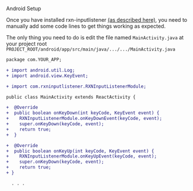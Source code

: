 Android Setup

<p>Once you have installed rxn-inputlistener <a href="https://github.com/Luffos/rxn-inputlistener#install">(as described here)</a>, you need to manually add some code lines to get things working as expected.<p/>

The only thing you need to do is edit the file named ```MainActivity.java``` at your project root ```PROJECT_ROOT/android/app/src/main/java/.../.../MainActivity.java```

```diff
package com.YOUR_APP;

+ import android.util.Log;
+ import android.view.KeyEvent;

+ import com.rxninputlistener.RXNInputListenerModule;

public class MainActivity extends ReactActivity {

+  @Override
+  public boolean onKeyDown(int keyCode, KeyEvent event) {
+    RXNInputListenerModule.onKeyDownEvent(keyCode, event);
+    super.onKeyDown(keyCode, event);
+    return true;
+  }

+  @Override
+  public boolean onKeyUp(int keyCode, KeyEvent event) {
+    RXNInputListenerModule.onKeyUpEvent(keyCode, event);
+    super.onKeyDown(keyCode, event);
+    return true;
+ }

  . . .
```
